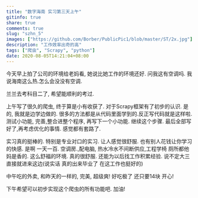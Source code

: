 ```yaml
---
title: "数字海南 实习第三天上午"
gitinfo: true
share: true
comments: true
slug: "szhn_5"
images: ["https://github.com/Borber/PublicPic1/blob/master/ST/2x.jpg"] 
description: "工作效率出奇的高"
tags: ["爬虫", "Scrapy", "python"]
date: 2020-08-05T14:21:04+08:00
---
```


今天早上拍了公司的环境给老妈看, 她说比她工作的环境还好. 问我这有空调吗. 我说海南这么热.怎么会没没有空调.

兰兰去考科目二了, 希望能顺利的考过.

上午写了很久的爬虫, 终于算是小有收获了. 对于Scrapy框架有了初步的认识. 是的, 我就是边学边做的. 很多的方法都是从代码里面学到的.反正写代码就是这样啦. 测试小功能, 完善,整合进整个程序, 再写下一个小功能. 继续这个步骤. 最后全部写好了,再考虑优化的事情. 感觉都有套路了.

实习真的挺棒的. 特别是专业对口的实习. 让人感觉很舒服. 也有别人花钱让你学习的快感. 是啊 一天一百. 空调房.,配电脑, 热水冷水不间断供应,工程学椅 厕所都他妈是香的. 这么舒福的环境. 真的很舒服. 还能为以后找工作积累经验. 说不定大三直接就进来这边(说实话 真的出来毕业了 在这工作也挺好的) 

中午吃的外卖, 和昨天的一样的, 完美, 超级爽! 好吃极了 还只要14块 开心!

下午希望可以初步实现这个爬虫的所有功能吧. 加油!